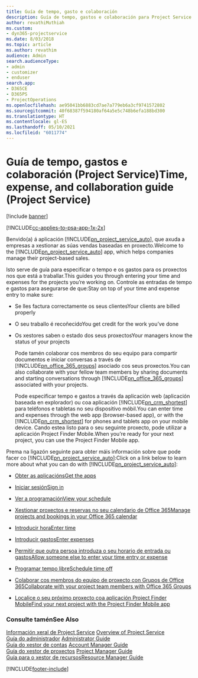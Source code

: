```yaml
---
title: Guía de tempo, gasto e colaboración
description: Guía de tempo, gastos e colaboración para Project Service
author: revathiMuthiah
ms.custom:
- dyn365-projectservice
ms.date: 8/03/2018
ms.topic: article
ms.author: revathim
audience: Admin
search.audienceType:
- admin
- customizer
- enduser
search.app:
- D365CE
- D365PS
- ProjectOperations
ms.openlocfilehash: ae95041bb6883cd7ae7a779eb6a3cf9741572802
ms.sourcegitcommit: 40f68387f594180af64a5e5c748b6efa188bd300
ms.translationtype: HT
ms.contentlocale: gl-ES
ms.lasthandoff: 05/10/2021
ms.locfileid: "6011774"
---
```

# <a name="time-expense-and-collaboration-guide-project-service"></a><span data-ttu-id="4c934-103">Guía de tempo, gastos e colaboración (Project Service)</span><span class="sxs-lookup"><span data-stu-id="4c934-103">Time, expense, and collaboration guide (Project Service)</span></span>

[!include [banner](../includes/psa-now-project-operations.md)]

[!INCLUDE[cc-applies-to-psa-app-1x-2x](../includes/cc-applies-to-psa-app-1x-2x.md)]

<span data-ttu-id="4c934-104">Benvido(a) á aplicación [!INCLUDE[pn_project_service_auto](../includes/pn-project-service-auto.md)], que axuda a empresas a xestionar as súas vendas baseadas en proxecto.</span><span class="sxs-lookup"><span data-stu-id="4c934-104">Welcome to the [!INCLUDE[pn_project_service_auto](../includes/pn-project-service-auto.md)] app, which helps companies manage their project-based sales.</span></span> 
  
 <span data-ttu-id="4c934-105">Isto serve de guía para especificar o tempo e os gastos para os proxectos nos que está a traballar.</span><span class="sxs-lookup"><span data-stu-id="4c934-105">This guides you through entering your time and expenses for the projects you’re working on.</span></span> <span data-ttu-id="4c934-106">Controle as entradas de tempo e gastos para asegurarse de que:</span><span class="sxs-lookup"><span data-stu-id="4c934-106">Stay on top of your time and expense entry to make sure:</span></span>  
  
- <span data-ttu-id="4c934-107">Se lles factura correctamente os seus clientes</span><span class="sxs-lookup"><span data-stu-id="4c934-107">Your clients are billed properly</span></span>  
  
- <span data-ttu-id="4c934-108">O seu traballo é recoñecido</span><span class="sxs-lookup"><span data-stu-id="4c934-108">You get credit for the work you’ve done</span></span>  
  
- <span data-ttu-id="4c934-109">Os xestores saben o estado dos seus proxectos</span><span class="sxs-lookup"><span data-stu-id="4c934-109">Your managers know the status of your projects</span></span>  
  
  <span data-ttu-id="4c934-110">Pode tamén colaborar cos membros do seu equipo para compartir documentos e iniciar conversas a través de [!INCLUDE[pn_office_365_groups](../includes/pn-office-365-groups.md)] asociado cos seus proxectos.</span><span class="sxs-lookup"><span data-stu-id="4c934-110">You can also collaborate with your fellow team members by sharing documents and starting conversations through [!INCLUDE[pn_office_365_groups](../includes/pn-office-365-groups.md)] associated with your projects.</span></span>  
  
  <span data-ttu-id="4c934-111">Pode especificar tempo e gastos a través da aplicación web (aplicación baseada en explorador) ou coa aplicación [!INCLUDE[pn_crm_shortest](../includes/pn-crm-shortest.md)] para teléfonos e tabletas no seu dispositivo móbil.</span><span class="sxs-lookup"><span data-stu-id="4c934-111">You can enter time and expenses through the web app (browser-based app), or with the [!INCLUDE[pn_crm_shortest](../includes/pn-crm-shortest.md)] for phones and tablets app on your mobile device.</span></span> <span data-ttu-id="4c934-112">Cando estea listo para o seu seguinte proxecto, pode utilizar a aplicación Project Finder Mobile.</span><span class="sxs-lookup"><span data-stu-id="4c934-112">When you’re ready for your next project, you can use the Project Finder Mobile app.</span></span>  
  
<span data-ttu-id="4c934-113">Prema na ligazón seguinte para obter máis información sobre que pode facer co [!INCLUDE[pn_project_service_auto](../includes/pn-project-service-auto.md)]:</span><span class="sxs-lookup"><span data-stu-id="4c934-113">Click on a link below to learn more about what you can do with [!INCLUDE[pn_project_service_auto](../includes/pn-project-service-auto.md)]:</span></span>  
  
-   [<span data-ttu-id="4c934-114">Obter as aplicacións</span><span class="sxs-lookup"><span data-stu-id="4c934-114">Get the apps</span></span>](../psa/get-apps.md)  
  
-   [<span data-ttu-id="4c934-115">Iniciar sesión</span><span class="sxs-lookup"><span data-stu-id="4c934-115">Sign in</span></span>](../psa/sign-in.md)  
  
-   [<span data-ttu-id="4c934-116">Ver a programación</span><span class="sxs-lookup"><span data-stu-id="4c934-116">View your schedule</span></span>](../psa/view-schedule.md)  
  
-   [<span data-ttu-id="4c934-117">Xestionar proxectos e reservas no seu calendario de Office 365</span><span class="sxs-lookup"><span data-stu-id="4c934-117">Manage projects and bookings in your Office 365 calendar</span></span>](../psa/manage-project-bookings-office-365-calendar.md)  
  
-   [<span data-ttu-id="4c934-118">Introducir hora</span><span class="sxs-lookup"><span data-stu-id="4c934-118">Enter time</span></span>](../psa/enter-time.md)  
  
-   [<span data-ttu-id="4c934-119">Introducir gastos</span><span class="sxs-lookup"><span data-stu-id="4c934-119">Enter expenses</span></span>](../psa/enter-expenses.md)  
  
-   [<span data-ttu-id="4c934-120">Permitir que outra persoa introduza o seu horario de entrada ou gastos</span><span class="sxs-lookup"><span data-stu-id="4c934-120">Allow someone else to enter your time entry or expense</span></span>](../psa/allow-someone-else-enter-time-entry-expense.md)  
  
-   [<span data-ttu-id="4c934-121">Programar tempo libre</span><span class="sxs-lookup"><span data-stu-id="4c934-121">Schedule time off</span></span>](../psa/schedule-time-off.md)  
  
-   [<span data-ttu-id="4c934-122">Colaborar cos membros do equipo de proxecto con Grupos de Office 365</span><span class="sxs-lookup"><span data-stu-id="4c934-122">Collaborate with your project team members with Office 365 Groups</span></span>](../psa/collaborate-project-team-members-office-365-groups.md)  
  
-   [<span data-ttu-id="4c934-123">Localice o seu próximo proxecto coa aplicación Project Finder Mobile</span><span class="sxs-lookup"><span data-stu-id="4c934-123">Find your next project with the Project Finder Mobile app</span></span>](../psa/find-next-project-finder-mobile-app.md)  
  
### <a name="see-also"></a><span data-ttu-id="4c934-124">Consulte tamén</span><span class="sxs-lookup"><span data-stu-id="4c934-124">See Also</span></span>  
 <span data-ttu-id="4c934-125">[Información xeral de Project Service](../psa/overview.md) </span><span class="sxs-lookup"><span data-stu-id="4c934-125">[Overview of Project Service](../psa/overview.md) </span></span>  
 <span data-ttu-id="4c934-126">[Guía do administrador](../psa/admin-guide.md) </span><span class="sxs-lookup"><span data-stu-id="4c934-126">[Administrator Guide](../psa/admin-guide.md) </span></span>  
 <span data-ttu-id="4c934-127">[Guía do xestor de contas](../psa/account-manager-guide.md) </span><span class="sxs-lookup"><span data-stu-id="4c934-127">[Account Manager Guide](../psa/account-manager-guide.md) </span></span>  
 <span data-ttu-id="4c934-128">[Guía do xestor de proxectos](../psa/project-manager-guide.md) </span><span class="sxs-lookup"><span data-stu-id="4c934-128">[Project Manager Guide](../psa/project-manager-guide.md) </span></span>  
 [<span data-ttu-id="4c934-129">Guía para o xestor de recursos</span><span class="sxs-lookup"><span data-stu-id="4c934-129">Resource Manager Guide</span></span>](../psa/resource-manager-guide.md)   


[!INCLUDE[footer-include](../includes/footer-banner.md)]